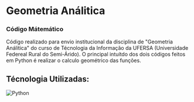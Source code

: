 # Geometria Análitica
### Código Mátemático
Código realizado para envio institucional da disciplina de "Geometria Análitica" do curso de Técnologia da Informação da UFERSA (Universidade Federeal Rural do Semi-Árido).
O principal intuítdo dos dois códigos feitos em Python é realizar o calculo geométrico das funções.

## Técnologia Utilizadas:
![Python](https://img.shields.io/badge/Python-14354C?style=for-the-badge&logo=python&logoColor=white)&nbsp;
